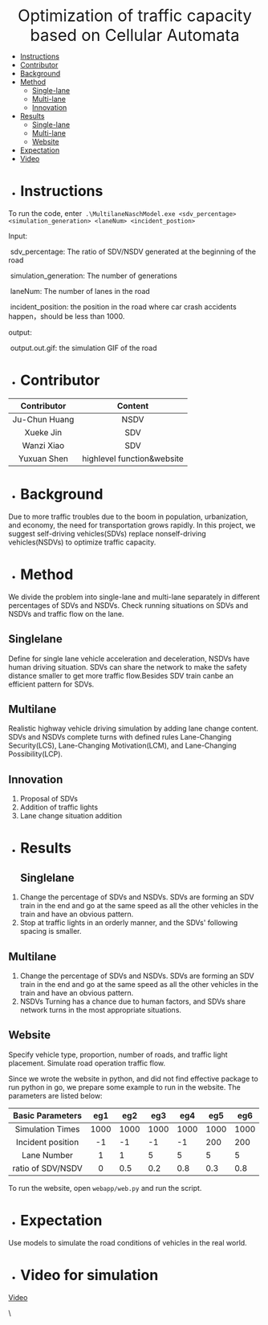 
<div align='center' ><font size='6'>Optimization of traffic capacity based on Cellular Automata</font></div>

- [Instructions](#Instructions)
- [Contributor](#Contributor)
- [Background](#Background)
- [Method](#Method)
  - [Single-lane](#Siglelane])
  - [Multi-lane](#Multilane)
  - [Innovation](#Innovation)
- [Results](#Results)
  - [Single-lane](#Siglelane])
  - [Multi-lane](#Multilane)
  - [Website](#Webset)
- [Expectation](#Expectation)
- [Video](#Video)



* # Instructions

To run the code, enter`` .\MultilaneNaschModel.exe <sdv_percentage> <simulation_generation> <laneNum> <incident_postion>`` 

Input:

​	sdv_percentage: The ratio of SDV/NSDV generated at the beginning of the road

​	simulation_generation: The number of generations

​	laneNum: The number of lanes in the road

​	incident_position: the position in the road where car crash accidents happen，should be less than 1000.

output:

​	output.out.gif: the simulation GIF of the road

* # Contributor
  
| Contributor | Content |
| :--:|:--:|
| Ju-Chun Huang| NSDV |
| Xueke Jin| SDV |
| Wanzi Xiao|   SDV |
| Yuxuan Shen| highlevel function&website |

* # Background
Due to more traffic troubles due to the boom in population, urbanization, and economy, the need for transportation grows rapidly. In this project, we suggest self-driving vehicles(SDVs) replace nonself-driving vehicles(NSDVs) to optimize traffic capacity.

* # Method
We divide the problem into single-lane and multi-lane separately in different percentages of SDVs and NSDVs. Check running situations on SDVs and NSDVs and traffic flow on the lane.
  ## Singlelane
Define for single lane vehicle acceleration and deceleration, NSDVs have human driving situation. SDVs can share the network to make the safety distance smaller to get more traffic flow.Besides SDV train canbe an efficient pattern for SDVs.
  ## Multilane
Realistic highway vehicle driving simulation by adding lane change content. SDVs and NSDVs complete turns with defined rules Lane-Changing Security(LCS), Lane-Changing Motivation(LCM), and Lane-Changing Possibility(LCP).
 ## Innovation
1. Proposal of SDVs
2. Addition of traffic lights
3. Lane change situation addition
* # Results
  ## Singlelane
1. Change the percentage of SDVs and NSDVs. SDVs are forming an SDV train in the end and go at the same speed as all the other vehicles in the train and have an obvious pattern.
2. Stop at traffic lights in an orderly manner, and the SDVs' following spacing is smaller.
  ## Multilane
1. Change the percentage of SDVs and NSDVs. SDVs are forming an SDV train in the end and go at the same speed as all the other vehicles in the train and have an obvious pattern.
2. NSDVs Turning has a chance due to human factors, and SDVs share network turns in the most appropriate situations.
  ## Website
Specify vehicle type, proportion, number of roads, and traffic light placement. Simulate road operation traffic flow.

Since we wrote the website in python, and did not find effective package to run python in go, we prepare some example to run in the website. The parameters are listed below:

| Basic Parameters  | eg1  | eg2  | eg3  | eg4  | eg5  | eg6  |
| :---------------: | :--: | ---- | ---- | ---- | ---- | ---- |
| Simulation Times  | 1000 | 1000 | 1000 | 1000 | 1000 | 1000 |
| Incident position |  -1  | -1   | -1   | -1   | 200  | 200  |
|    Lane Number    |  1   | 1    | 5    | 5    | 5    | 5    |
| ratio of SDV/NSDV |  0   | 0.5  | 0.2  | 0.8  | 0.3  | 0.8  |

To run the website, open ```webapp/web.py``` and run the script.

* # Expectation
Use models to simulate the road conditions of vehicles in the real world.
* # Video for simulation
[Video](https://drive.google.com/file/d/1MFCtU049tmFCPYqOp1yzHh61lf53hfTW/view?usp=share_link) 




\
